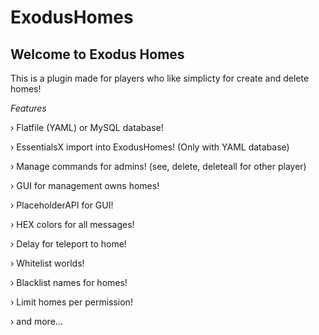 # ExodusHomes

## Welcome to Exodus Homes

This is a plugin made for players who like simplicty for create and delete homes!

_Features_

› Flatfile (YAML) or MySQL database!

› EssentialsX import into ExodusHomes! (Only with YAML database)

› Manage commands for admins! (see, delete, deleteall for other player)

› GUI for management owns homes!

› PlaceholderAPI for GUI!

› HEX colors for all messages!

› Delay for teleport to home!

› Whitelist worlds!

› Blacklist names for homes!

› Limit homes per permission!

› and more...
